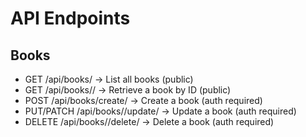 # API Endpoints

## Books
- GET /api/books/ → List all books (public)
- GET /api/books/<id>/ → Retrieve a book by ID (public)
- POST /api/books/create/ → Create a book (auth required)
- PUT/PATCH /api/books/<id>/update/ → Update a book (auth required)
- DELETE /api/books/<id>/delete/ → Delete a book (auth required)
